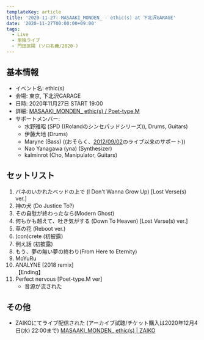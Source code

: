 ```yaml
---
templateKey: article
title: '2020-11-27: MASAAKI_MONDEN_ - ethic(s) at 下北沢GARAGE'
date: '2020-11-27T00:00:00+09:00'
tags:
  - Live
  - 単独ライブ
  - 門田匡陽 (ソロ名義/2020-)
---
```

## 基本情報

* イベント名: ethic(s)
* 会場: 東京, 下北沢GARAGE
* 日時: 2020年11月27日 START 19:00
* 詳細: [MASAAKI\_MONDEN\_ ethic\(s\) / Poet\-type\.M](https://ptm-net.com/news/2020/11/06/5055)
* サポートメンバー:
  - 水野雅昭 (SPD ((Rolandのシンセパッドシリーズ)), Drums, Guitars)
  - 伊藤大地 (Drums)
  - Maryne (Bass) ((おそらく、[2012/09/02](/entry/2012/09/02/000000)のライブ以来のサポート))
  - Nao Yanagawa (yna) (Synthesizer)
  - kalminrot (Cho, Manipulator, Guitars)

## セットリスト

1. バネのいかれたベッドの上で (I Don't Wanna Grow Up) [Lost Verse(s) ver.]
1. 神の犬 (Do Justice To?)
1. その自慰が終わったなら(Modern Ghost)
1. 何もかも越えて、吐き気がする (Down To Heaven) [Lost Verse(s) ver.]
1. 草の花 (Reboot ver.)
1. (con)crete (初披露)
1. 例え話 (初披露)
1. もう、夢の無い夢の終わり(From Here to Eternity)
1. MoYuRu
1. ANALYNE [2018 remix]  
   【Ending】
1. Perfect nervous [Poet-type.M ver]
   - 音源が流された

## その他

- ZAIKOにてライブ配信された (アーカイブ試聴/チケット購入は2020年12月4日(水) 22:00まで) [MASAAKI_MONDEN_ ethic(s) | ZAIKO](https://zaiko.io/event/332756)
